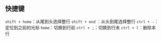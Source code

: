 ## 快捷键
`shift + home`：从尾到头选择整行
`shift + end` ：从头到尾选择整行
`ctrl + -`：定位到之前的光标
`home`：切换到行前
`ctrl + ;`：切换到行末
`ctrl + l`：删除本行

